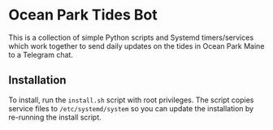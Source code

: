 # Ocean Park Tides Bot
This is a collection of simple Python scripts and Systemd timers/services which work together to send daily updates on the tides in Ocean Park Maine to a Telegram chat.

## Installation
To install, run the `install.sh` script with root privileges. The script copies service files to `/etc/systemd/system` so you can update the installation by re-running the install script.
